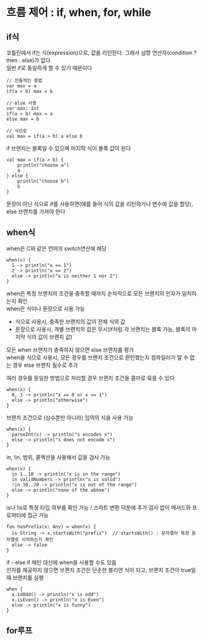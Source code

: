 # 흐름 제어 : if, when, for, while
## if식
코틀린에서 if는 식(expression)으로, 값을 리턴한다. 그래서 삼항 연산자(condition ? then : else)가 없다   
일반 if로 동일하게 할 수 있기 때문이다
```
// 전통적인 용법
var max = a
if(a < b) max = b

// else 사용
var max: Int
if(a > b) max = a
else max = b

// 식으로
val max = if(a > b) a else b
```
if 브랜치는 블록일 수 있으며 마지막 식이 블록 값이 된다
```
val max = if(a > b) {
    println("choose a")
    a
} else {
    println("choose b")
    b
}
```
문장이 아닌 식으로 if를 사용하면(예를 들어 식의 값을 리턴하거나 변수에 값을 할당), else 브랜치를 가져야 한다
## when식
when은 C와 같은 언어의 switch연산에 해당
```
when(x) {
  1 -> println("x == 1")
  2 -> println("x == 2")
  else -> println("x is neither 1 nor 2")
}
```
when은 특정 브랜치의 조건을 충촉할 때까지 순차적으로 모든 브랜치의 인자가 일치하는지 확인   
when은 식이나 문장으로 사용 가능   
- 식으로 사용시, 충족한 브랜치의 값이 전체 식의 값   
- 문장으로 사용시, 개별 브랜치의 값은 무시(if처럼 각 브랜치는 블록 가능, 블록의 마지막 식의 값이 브랜치 값)

모든 when 브랜치가 충족하지 않으면 else 브랜치를 평가   
when을 식으로 사용시, 모든 경우를 브랜치 조건으로 환인했는지 컴파일러가 알 수 없는 경우 else 브랜치 필수로 추가

여러 경우를 동일한 방법으로 처리할 경우 브랜치 조건을 콤마로 묶을 수 있다
```
when(x) {
  0, 1 -> println("x == 0 or x == 1")
  else -> println("otherwise")
}
```
브랜치 조건으로 (상수뿐만 아니라) 임의의 식을 사용 가능
```
when(x) {
  parseInt(s) -> println("s encodes x")
  else -> println("s does not encode x")
}
```
in, !in, 범위, 콜렉션을 사용해서 값을 검사 가능
```
when(x) {
  in 1..10 -> println("x is in the range")
  in validNumbers -> println("x is valid")
  !in 10..20 -> println("x is out of the range")
  else -> println("none of the above")
}
```
is나 !is로 특정 타입 여부를 확인 가능 / 스마트 변환 덕분에 추가 검사 없이 메서드와 프로퍼티에 접근 가능
```
fun hasPrefix(x: Any) = when(x) {
  is String -> x.startsWith("prefix")  // startsWith() : 문자열이 특정 문자열로 시작하는지 확인
  else -> false
}
```
if - else if 체인 대신에 when을 사용할 수도 있음   
인자를 제공하지 않으면 브랜치 조건은 단순한 블리언 식이 되고, 브랜치 조건이 true일 때 브랜치를 실행
```
when {
  x.idOdd() -> println("x is odd")
  x.isEven() -> println("x is Even")
  else -> println("x is funny")
}
```
## for루프

